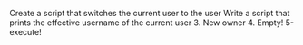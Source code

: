 Create a script that switches the current user to the user
Write a script that prints the effective username of the current user
3. New owner
4. Empty!
5-execute!
